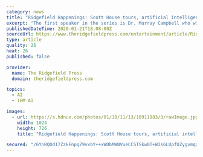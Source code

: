 ```yaml
---
category: news
title: "Ridgefield Happenings: Scott House tours, artificial intelligence talk, and decluttering workshop"
excerpt: "The first speaker in the series is Dr. Murray Campbell who will discuss “What is AI?” at the library on Wednesday, Jan. 29, at 7 p.m. Campbell is a distinguished research staff member at the IBM T. J. Watson Research Center, where he is a manager in the IBM Research AI organization. He received his bachelor of science and master of science ..."
publishedDateTime: 2020-01-21T18:08:00Z
sourceUrl: https://www.theridgefieldpress.com/entertainment/article/Ridgefield-Happenings-Scott-House-tours-14992189.php
type: article
quality: 26
heat: 26
published: false

provider:
  name: The Ridgefield Press
  domain: theridgefieldpress.com

topics:
  - AI
  - IBM AI

images:
  - url: https://s.hdnux.com/photos/01/10/11/13/18911983/3/rawImage.jpg
    width: 1024
    height: 726
    title: "Ridgefield Happenings: Scott House tours, artificial intelligence talk, and decluttering workshop"

secured: "/6YnRQOdI7ZzkFnpqZ9vxbY++xWDbMWNVueCCSTSkw0T+W3s6LUpfUZygvmqxoqYb5hN9CKntM8CuKfO/eIMqmzHdp/CHOdJkWLd46kkErZ113jSpplPZ+z4qs5tWsf9BmZaZgmwa4KdST4VNF+dTQZ+yMW1ArLXSZSx1hAecbqKx/UksM7FGBiodMmXYeXy+2OEWi69et53qjonUKuXv8rfMGpCh1D9n1NGjjrOd9xGgmbNLAvxk0uwBldsEy9hITbQc8UHZkzjK9EuQX3hvA0c4dMzUjN8kMvb/irDoYAnPZMqYJieVmPqi+rvMlxDXk15R1U5N1G+Fa5mOzEwpgZPdkqtDE3QGaj1qKQ1fmGMQTvtdm5i5y65nVWY/I6oaqn7qBmGsvlObYZjWcJJhQ1tykqCHc9DAVYVzIlwiy8a6CJZtit73mMl0SsdjoInBJMQS42HvbDwRXHTtdu6nQ==;ziMVPj7ms6l9OgvRWeC9aw=="
---
```


